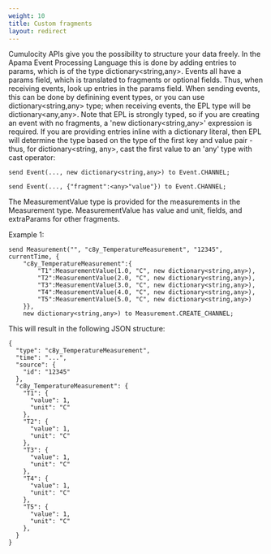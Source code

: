 ```yaml
---
weight: 10
title: Custom fragments
layout: redirect
---
```


Cumulocity APIs give you the possibility to structure your data freely. In the Apama Event Processing Language this is done by adding entries to params, which is of the type dictionary<string,any>. Events all have a params field, which is translated to fragments or optional fields. Thus, when receiving events, look up entries in the params field. When sending events, this can be done by definining event types, or you can use dictionary<string,any> type; when receiving events, the EPL type will be dictionary<any,any>. Note that EPL is strongly typed, so if you are creating an event with no fragments, a 'new dictionary<string,any>' expression is required. If you are providing entries inline with a dictionary literal, then EPL will determine the type based on the type of the first key and value pair - thus, for dictionary<string, any>, cast the first value to an 'any' type with <any> cast operator:

	send Event(..., new dictionary<string,any>) to Event.CHANNEL;
	
	send Event(..., {"fragment":<any>"value"}) to Event.CHANNEL;

The MeasurementValue type is provided for the measurements in the Measurement type. MeasurementValue has value and unit, fields, and extraParams for other fragments.

Example 1:

	send Measurement("", "c8y_TemperatureMeasurement", "12345", currentTime, {
		"c8y_TemperatureMeasurement":{
			"T1":MeasurementValue(1.0, "C", new dictionary<string,any>),
			"T2":MeasurementValue(2.0, "C", new dictionary<string,any>),
			"T3":MeasurementValue(3.0, "C", new dictionary<string,any>),
			"T4":MeasurementValue(4.0, "C", new dictionary<string,any>),
			"T5":MeasurementValue(5.0, "C", new dictionary<string,any>)
		}},
		new dictionary<string,any>) to Measurement.CREATE_CHANNEL;

This will result in the following JSON structure:

	{
	  "type": "c8y_TemperatureMeasurement",
	  "time": "...",
	  "source": {
	    "id": "12345"
	  },
	  "c8y_TemperatureMeasurement": {
	    "T1": {
	      "value": 1,
	      "unit": "C"
	    },
	    "T2": {
	      "value": 1,
	      "unit": "C"
	    },
	    "T3": {
	      "value": 1,
	      "unit": "C"
	    },
	    "T4": {
	      "value": 1,
	      "unit": "C"
	    },
	    "T5": {
	      "value": 1,
	      "unit": "C"
	    },
	  }
	}
